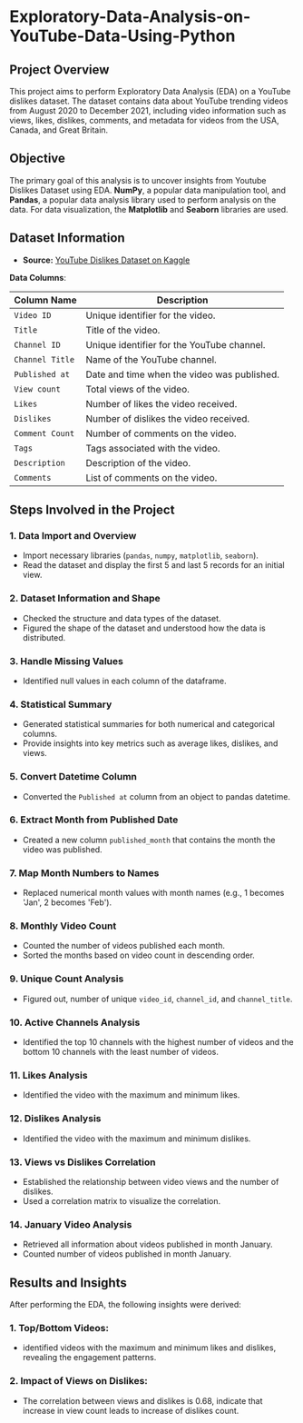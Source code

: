 # Exploratory-Data-Analysis-on-YouTube-Data-Using-Python

## Project Overview

This project aims to perform Exploratory Data Analysis (EDA) on a YouTube dislikes dataset. The dataset contains data about YouTube trending videos from August 2020 to December 2021, including video information such as views, likes, dislikes, comments, and metadata for videos from the USA, Canada, and Great Britain.

## Objective

The primary goal of this analysis is to uncover insights from Youtube Dislikes Dataset using EDA. **NumPy**, a popular data manipulation tool, and **Pandas**, a popular data analysis library used to perform analysis on the data. For data visualization, the **Matplotlib** and  **Seaborn** libraries are used. 

## Dataset Information

- **Source:** [YouTube Dislikes Dataset on Kaggle](https://www.kaggle.com/datasets/dmitrynikolaev/youtube-dislikes-dataset)
  
**Data Columns**:

| Column Name      | Description                                                        |
|------------------|--------------------------------------------------------------------|
| `Video ID`       | Unique identifier for the video.                                   |
| `Title`          | Title of the video.                                                |
| `Channel ID`     | Unique identifier for the YouTube channel.                         |
| `Channel Title`  | Name of the YouTube channel.                                       |
| `Published at`   | Date and time when the video was published.                        |
| `View count`     | Total views of the video.                                          |
| `Likes`          | Number of likes the video received.                                |
| `Dislikes`       | Number of dislikes the video received.                             |
| `Comment Count`  | Number of comments on the video.                                   |
| `Tags`           | Tags associated with the video.                                    |
| `Description`    | Description of the video.                                          |
| `Comments`       | List of comments on the video.                                     |


## Steps Involved in the Project

### 1. Data Import and Overview
- Import necessary libraries (`pandas`, `numpy`, `matplotlib`, `seaborn`).
- Read the dataset and display the first 5 and last 5 records for an initial view.

### 2. Dataset Information and Shape
- Checked the structure and data types of the dataset.
- Figured the shape of the dataset and understood how the data is distributed.

### 3. Handle Missing Values
- Identified null values in each column of the dataframe.

### 4. Statistical Summary
- Generated statistical summaries for both numerical and categorical columns.
- Provide insights into key metrics such as average likes, dislikes, and views.

### 5. Convert Datetime Column
- Converted the `Published at` column from an object to pandas datetime.

### 6. Extract Month from Published Date
- Created a new column `published_month` that contains the month the video was published.

### 7. Map Month Numbers to Names
- Replaced numerical month values with month names (e.g., 1 becomes 'Jan', 2 becomes 'Feb').

### 8. Monthly Video Count
- Counted the number of videos published each month.
- Sorted the months based on video count in descending order.

### 9. Unique Count Analysis
- Figured out, number of unique `video_id`, `channel_id`, and `channel_title`.

### 10. Active Channels Analysis
- Identified the top 10 channels with the highest number of videos and the bottom 10 channels with the least number of videos.

### 11. Likes Analysis
- Identified the video with the maximum and minimum likes.

### 12. Dislikes Analysis
- Identified the video with the maximum and minimum dislikes.

### 13. Views vs Dislikes Correlation
- Established the relationship between video views and the number of dislikes.
- Used a correlation matrix to visualize the correlation.

### 14. January Video Analysis
- Retrieved all information about videos published in month January.
- Counted number of videos published in month January.

## Results and Insights

After performing the EDA, the following insights were derived:

### 1. Top/Bottom Videos:
- identified videos with the maximum and minimum likes and dislikes, revealing the engagement patterns.

### 2. Impact of Views on Dislikes:
- The correlation between views and dislikes is 0.68, indicate that increase in view count leads to increase of dislikes count.

